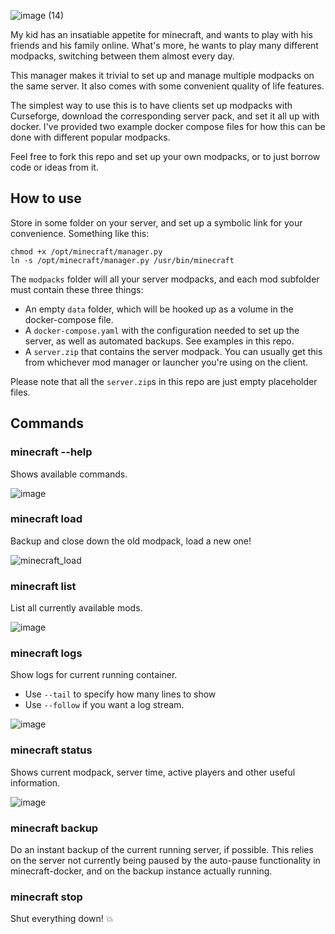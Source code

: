 ![image (14)](https://user-images.githubusercontent.com/2098517/192717807-5c3dc59a-eb81-47f6-95e2-2ddbb67a5e4f.png)

My kid has an insatiable appetite for minecraft, and wants to play with his friends and his family online. What's more, he wants to play many different modpacks, switching between them almost every day.

This manager makes it trivial to set up and manage multiple modpacks on the same server. It also comes with some convenient quality of life features.

The simplest way to use this is to have clients set up modpacks with Curseforge, download the corresponding server pack, and set it all up with docker. I've provided two example docker compose files for how this can be done with different popular modpacks.

Feel free to fork this repo and set up your own modpacks, or to just borrow code or ideas from it.

## How to use
Store in some folder on your server, and set up a symbolic link for your convenience. Something like this:
```
chmod +x /opt/minecraft/manager.py
ln -s /opt/minecraft/manager.py /usr/bin/minecraft
```

The `modpacks` folder will all your server modpacks, and each mod subfolder must contain these three things:
- An empty `data` folder, which will be hooked up as a volume in the docker-compose file.
- A `docker-compose.yaml` with the configuration needed to set up the server, as well as automated backups. See examples in this repo.
- A `server.zip` that contains the server modpack. You can usually get this from whichever mod manager or launcher you're using on the client.

Please note that all the `server.zip`s in this repo are just empty placeholder files.

## Commands

### minecraft --help
Shows available commands.

![image](https://user-images.githubusercontent.com/2098517/192712797-9eb5d59b-84f5-4d90-bbad-97d8e227f38d.png)

### minecraft load <modpack>
Backup and close down the old modpack, load a new one!

![minecraft_load](https://user-images.githubusercontent.com/2098517/192714327-680ffb9b-0909-4013-9fd9-90afa6c2fb42.gif)

### minecraft list
List all currently available mods.

![image](https://user-images.githubusercontent.com/2098517/192713046-63a874b3-056a-4d9d-a8c0-01aad4016b14.png)

### minecraft logs
Show logs for current running container.
- Use `--tail` to specify how many lines to show
- Use `--follow` if you want a log stream.

![image](https://user-images.githubusercontent.com/2098517/192713703-e8678f5f-c70f-4b93-bd87-a9a1c63625b2.png)

### minecraft status
Shows current modpack, server time, active players and other useful information.

![image](https://user-images.githubusercontent.com/2098517/192713239-8b932954-b101-4c10-aa3f-9dcdcff2cfc4.png)

### minecraft backup
Do an instant backup of the current running server, if possible.
This relies on the server not currently being paused by the auto-pause functionality in minecraft-docker, and on the backup instance actually running.

### minecraft stop
Shut everything down! :boom:
